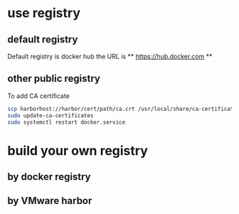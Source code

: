 # use registry

## default registry
Default registry is docker hub the URL is ** https://hub.docker.com **

## other public registry 
To add CA certificate
``` bash
scp harborhost://harbor/cert/path/ca.crt /usr/local/share/ca-certificate/ca.crt
sudo update-ca-certificates
sudo systemctl restart docker.service

```
# build your own registry

## by docker registry

## by VMware harbor
